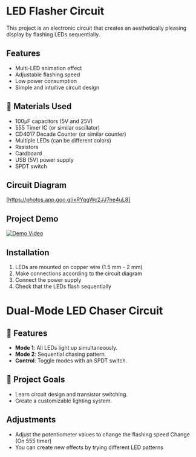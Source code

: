 # LED Flasher Circuit

This project is an electronic circuit that creates an aesthetically pleasing display by flashing LEDs sequentially.

## Features

- Multi-LED animation effect
- Adjustable flashing speed
- Low power consumption
- Simple and intuitive circuit design

## 🔧 Materials Used

- 100μF capacitors (5V and 25V)
- 555 Timer IC (or similar oscillator)
- CD4017 Decade Counter (or similar counter)
- Multiple LEDs (can be different colors)
- Resistors
- Cardboard
- USB (5V) power supply
- SPDT switch

## Circuit Diagram

[https://photos.app.goo.gl/xRYqgWc2JJ7ne4uL8]

## Project Demo
[![Demo Video](https://img.youtube.com/vi/YOUR_VIDEO_ID/0.jpg)](https://www.youtube.com/watch?v=YOUR_VIDEO_ID)

## Installation

1. LEDs are mounted on copper wire (1.5 mm - 2 mm)
2. Make connections according to the circuit diagram
3. Connect the power supply
4. Check that the LEDs flash sequentially

# Dual-Mode LED Chaser Circuit  
## 📌 Features  
- **Mode 1**: All LEDs light up simultaneously.  
- **Mode 2**: Sequential chasing pattern.  
- **Control**: Toggle modes with an SPDT switch.  

## 🎯 Project Goals  
- Learn circuit design and transistor switching.  
- Create a customizable lighting system.  

## Adjustments

- Adjust the potentiometer values to change the flashing speed Change (On 555 timer)
- You can create new effects by trying different LED patterns
